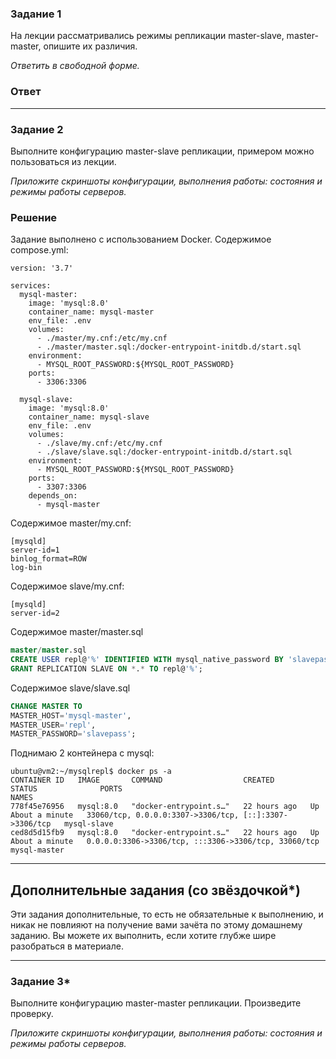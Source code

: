 ### Задание 1

На лекции рассматривались режимы репликации master-slave, master-master, опишите их различия.

*Ответить в свободной форме.*

### Ответ

---

### Задание 2

Выполните конфигурацию master-slave репликации, примером можно пользоваться из лекции.

*Приложите скриншоты конфигурации, выполнения работы: состояния и режимы работы серверов.*

### Решение

Задание выполнено с использованием Docker.
Содержимое compose.yml:
```
version: '3.7'

services:
  mysql-master:
    image: 'mysql:8.0'
    container_name: mysql-master
    env_file: .env
    volumes:
      - ./master/my.cnf:/etc/my.cnf
      - ./master/master.sql:/docker-entrypoint-initdb.d/start.sql
    environment:
      - MYSQL_ROOT_PASSWORD:${MYSQL_ROOT_PASSWORD}
    ports:
      - 3306:3306

  mysql-slave:
    image: 'mysql:8.0'
    container_name: mysql-slave
    env_file: .env
    volumes:
      - ./slave/my.cnf:/etc/my.cnf
      - ./slave/slave.sql:/docker-entrypoint-initdb.d/start.sql
    environment:
      - MYSQL_ROOT_PASSWORD:${MYSQL_ROOT_PASSWORD}
    ports:
      - 3307:3306
    depends_on:
      - mysql-master
```

Содержимое master/my.cnf:
```
[mysqld]
server-id=1
binlog_format=ROW
log-bin
```

Содержимое slave/my.cnf:
```
[mysqld]
server-id=2
```

Содержимое master/master.sql
```sql
master/master.sql 
CREATE USER repl@'%' IDENTIFIED WITH mysql_native_password BY 'slavepass';
GRANT REPLICATION SLAVE ON *.* TO repl@'%';
```

Содержимое slave/slave.sql
```sql
CHANGE MASTER TO 
MASTER_HOST='mysql-master',
MASTER_USER='repl',
MASTER_PASSWORD='slavepass';
```

Поднимаю 2 контейнера с mysql:
```
ubuntu@vm2:~/mysqlrepl$ docker ps -a
CONTAINER ID   IMAGE       COMMAND                  CREATED        STATUS              PORTS                                                    NAMES
778f45e76956   mysql:8.0   "docker-entrypoint.s…"   22 hours ago   Up About a minute   33060/tcp, 0.0.0.0:3307->3306/tcp, [::]:3307->3306/tcp   mysql-slave
ced8d5d15fb9   mysql:8.0   "docker-entrypoint.s…"   22 hours ago   Up About a minute   0.0.0.0:3306->3306/tcp, :::3306->3306/tcp, 33060/tcp     mysql-master
```

---

## Дополнительные задания (со звёздочкой*)
Эти задания дополнительные, то есть не обязательные к выполнению, и никак не повлияют на получение вами зачёта по этому домашнему заданию. Вы можете их выполнить, если хотите глубже шире разобраться в материале.

---

### Задание 3* 

Выполните конфигурацию master-master репликации. Произведите проверку.

*Приложите скриншоты конфигурации, выполнения работы: состояния и режимы работы серверов.*
